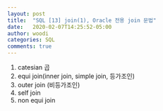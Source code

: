 ```yaml
---
layout: post
title:  "SQL [13] join(1), Oracle 전용 join 문법"
date:   2020-02-07T14:25:52-05:00
author: woodi
categories: SQL
comments: true
---
```

1. catesian 곱
2. equi join(inner join, simple join, 등가조인)
3. outer join (비등가조인)
4. self join
5. non equi join